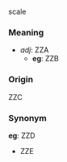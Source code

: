 scale
### Meaning
+ _adj_: ZZA
    + __eg__: ZZB

### Origin

ZZC

### Synonym

__eg__: ZZD

+ ZZE


